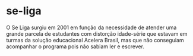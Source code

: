 # se-liga
 O Se Liga surgiu em 2001 em função da necessidade de atender uma grande parcela de estudantes com distorção idade-série que estavam em turmas da solução educacional Acelera Brasil, mas que não conseguiam acompanhar o programa pois não sabiam ler e escrever.